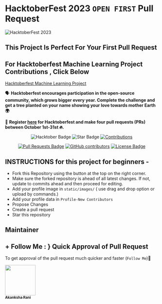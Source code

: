 # HacktoberFest 2023 `OPEN FIRST` Pull Request
![HacktoberFest 2023](logo.png)


## This Project Is Perfect For Your First Pull Request
## For Hacktoberfest Machine Learning Project Contributions , Click Below
[Hacktoberfest Machine Learning Project](https://github.com/AkankshaAI/Hacktoberfest-Machine-Learning-diseases)

🗣 **Hacktoberfest encourages participation in the open-source community, which grows bigger every year. Complete the challenge and get a tree planted on your name showing your love towards mother Earth 🌍**

📢 **Register [here](https://hacktoberfest.digitalocean.com) for Hacktoberfest and make four pull requests (PRs) between October 1st-31st 🔥.**

<div align="center">

<img src="https://img.shields.io/badge/hacktoberfest-2023-blueviolet" alt="Hacktober Badge"/>
 <img src="https://img.shields.io/static/v1?label=%F0%9F%8C%9F&message=If%20Useful&style=style=flat&color=BC4E99" alt="Star Badge"/>
 <a href="https://github.com/AkankshaAI" ><img src="https://img.shields.io/badge/Contributions-welcome-violet.svg?style=flat&logo=git" alt="Contributions" /></a>

<a href="https://github.com/AkankshaAI/hacktoberfest2023/pulls"><img src="https://img.shields.io/github/issues-pr/AkankshaAI/hacktoberfest2023" alt="Pull Requests Badge"/></a>
<a href="https://github.com/AkankshaAI/hacktoberfest2023/graphs/contributors"><img alt="GitHub contributors" src="https://img.shields.io/github/contributors/AkankshaAI/hacktoberfest2023?color=2b9348"></a>
<a href="https://github.com/AkankshaAI/hacktoberfest2023/blob/master/LICENSE"><img src="https://img.shields.io/github/license/AkankshaAI/hacktoberfest2023?color=2b9348" alt="License Badge"/></a>

</div>

## INSTRUCTIONS for this project for beginners -

- Fork this Repository using the button at the top on the right corner.
- Make sure the forked repository is ahead of all latest changes. If not, update to commits ahead and then proceed for editing.
- Add your profile image in `static/images/` ( use drag and drop option or upload by commands.)
- Add your profile data in `Profile-New Contributors`
- Propose Changes
- Create a pull request
- Star this repository
  
## Maintainer
## + Follow Me : } Quick Approval of Pull Request
To get approval of the pull request much quicker and faster (`Follow Me`)🚀
<tr><td align="center"><a href="https://github.com/AkankshaAI"><kbd><img src="https://avatars3.githubusercontent.com/AkankshaAI?size=100" width="100px;" alt=""/></kbd><br /><sub><b>Akanksha Rani</b></sub></a><br /></td>

</tr>
